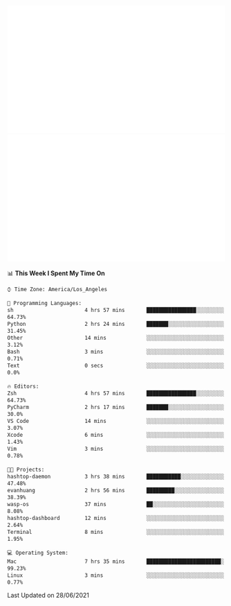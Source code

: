 <a href="https://github.com/jstrieb/github-stats">
 
![](https://github.com/evanhuang117/github-stats/blob/master/generated/overview.svg)
![](https://github.com/evanhuang117/github-stats/blob/master/generated/languages.svg)

</a>

<!--START_SECTION:waka-->
📊 **This Week I Spent My Time On** 

```text
⌚︎ Time Zone: America/Los_Angeles

💬 Programming Languages: 
sh                       4 hrs 57 mins       ████████████████░░░░░░░░░   64.73% 
Python                   2 hrs 24 mins       ███████░░░░░░░░░░░░░░░░░░   31.45% 
Other                    14 mins             ░░░░░░░░░░░░░░░░░░░░░░░░░   3.12% 
Bash                     3 mins              ░░░░░░░░░░░░░░░░░░░░░░░░░   0.71% 
Text                     0 secs              ░░░░░░░░░░░░░░░░░░░░░░░░░   0.0%

🔥 Editors: 
Zsh                      4 hrs 57 mins       ████████████████░░░░░░░░░   64.73% 
PyCharm                  2 hrs 17 mins       ███████░░░░░░░░░░░░░░░░░░   30.0% 
VS Code                  14 mins             ░░░░░░░░░░░░░░░░░░░░░░░░░   3.07% 
Xcode                    6 mins              ░░░░░░░░░░░░░░░░░░░░░░░░░   1.43% 
Vim                      3 mins              ░░░░░░░░░░░░░░░░░░░░░░░░░   0.78%

🐱‍💻 Projects: 
hashtop-daemon           3 hrs 38 mins       ███████████░░░░░░░░░░░░░░   47.48% 
evanhuang                2 hrs 56 mins       █████████░░░░░░░░░░░░░░░░   38.39% 
wasp-os                  37 mins             ██░░░░░░░░░░░░░░░░░░░░░░░   8.08% 
hashtop-dashboard        12 mins             ░░░░░░░░░░░░░░░░░░░░░░░░░   2.64% 
Terminal                 8 mins              ░░░░░░░░░░░░░░░░░░░░░░░░░   1.95%

💻 Operating System: 
Mac                      7 hrs 35 mins       ████████████████████████░   99.23% 
Linux                    3 mins              ░░░░░░░░░░░░░░░░░░░░░░░░░   0.77%

```


 Last Updated on 28/06/2021
<!--END_SECTION:waka-->
